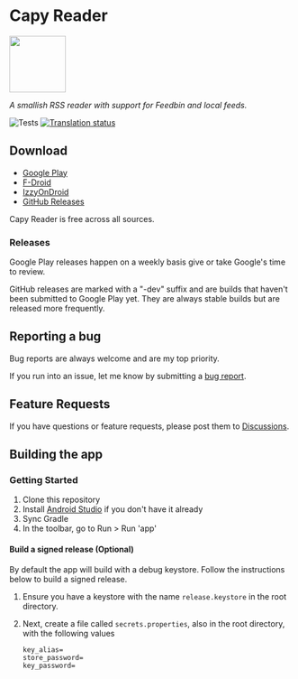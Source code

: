 # Capy Reader

<img src="./site/capy.png" width="100px">

_A smallish RSS reader with support for Feedbin and local feeds._

![Tests](https://github.com/jocmp/capyreader/actions/workflows/ci.yml/badge.svg) <a href="https://hosted.weblate.org/engage/capy-reader/">
 <img src="https://hosted.weblate.org/widget/capy-reader/strings/svg-badge.svg" alt="Translation status" />
</a>

## Download

- [Google Play][gplay_link]
- [F-Droid][fdroid_link]
- [IzzyOnDroid][izzy_link]
- [GitHub Releases][github_link]

Capy Reader is free across all sources.

### Releases

Google Play releases happen on a weekly basis give or take Google's time to review.

GitHub releases are marked with a "-dev" suffix and are builds that haven't been submitted
to Google Play yet. They are always stable builds but are released more frequently.

## Reporting a bug

Bug reports are always welcome and are my top priority.

If you run into an issue, let me know by submitting a [bug report](https://github.com/jocmp/capyreader/issues/new?labels=bug&template=bug_report.yml).

## Feature Requests

If you have questions or feature requests, please post them to [Discussions](https://github.com/jocmp/capyreader/discussions).

## Building the app

### Getting Started

1. Clone this repository
2. Install [Android Studio](https://developer.android.com/studio) if you don't have it already
3. Sync Gradle
4. In the toolbar, go to Run > Run 'app'

#### Build a signed release (Optional)

By default the app will build with a debug keystore. Follow the instructions below to build a signed release.

1. Ensure you have a keystore with the name `release.keystore` in the root directory.
2. Next, create a file called `secrets.properties`, also in the root directory, with the following values

    ```properties
    key_alias=
    store_password=
    key_password=
    ```


[gplay_link]: https://play.google.com/store/apps/details?id=com.capyreader.app
[fdroid_link]: https://f-droid.org/packages/com.capyreader.app/
[izzy_link]: https://apt.izzysoft.de/fdroid/index/apk/com.capyreader.app
[izzy_img]: https://img.shields.io/endpoint?url=https://apt.izzysoft.de/fdroid/api/v1/shield/com.capyreader.app&label=IzzyOnDroid
[github_link]: https://github.com/jocmp/capyreader/releases/latest
[github_img]: https://img.shields.io/github/v/release/jocmp/capyreader?logo=GitHub

